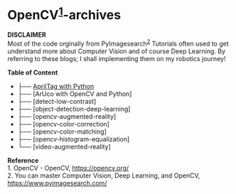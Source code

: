 # OpenCV<sup>[1](#opencv)</sup>-archives

**DISCLAIMER**
<br />Most of the code orginally from PyImagesearch<sup>[2](#pyimagesearch)</sup> Tutorials
often used to get understand more about Computer Vision and of course Deep Learning. By referring to these blogs; I shall implementing them on my robotics journey!

**Table of Content**
- ├── [AprilTag with Python](https://opencv.org/)
- ├── [ArUco with OpenCV and Python]
- ├── [detect-low-contrast]
- ├── [object-detection-deep-learning]
- ├── [opencv-augmented-reality]
- ├── [opencv-color-correction]
- ├── [opencv-color-matching]
- ├── [opencv-histogram-equalization]
- └── [video-augmented-reality]

**Reference**
<br /><a name="opencv">1</a>. OpenCV - OpenCV, https://opencv.org/
<br /><a name="pyimagesearch">2</a>. You can master Computer Vision, Deep Learning, and OpenCV, https://www.pyimagesearch.com/
